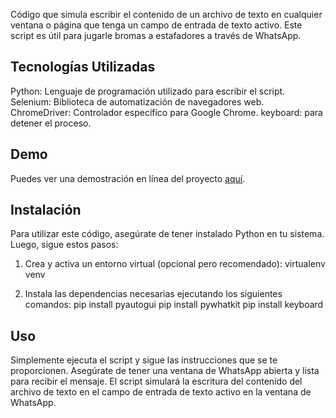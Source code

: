 Código que simula escribir el contenido de un archivo de texto en cualquier ventana o página que tenga un campo de entrada de texto activo. Este script es útil para jugarle bromas a estafadores a través de WhatsApp. 

## Tecnologías Utilizadas

Python: Lenguaje de programación utilizado para escribir el script.
Selenium: Biblioteca de automatización de navegadores web.
ChromeDriver: Controlador específico para Google Chrome.
keyboard: para detener el proceso.

## Demo

Puedes ver una demostración en línea del proyecto [aquí](#).

## Instalación
Para utilizar este código, asegúrate de tener instalado Python en tu sistema. Luego, sigue estos pasos:

1. Crea y activa un entorno virtual (opcional pero recomendado): virtualenv venv

2. Instala las dependencias necesarias ejecutando los siguientes comandos:
pip install pyautogui
pip install pywhatkit
pip install keyboard

## Uso

Simplemente ejecuta el script y sigue las instrucciones que se te proporcionen. Asegúrate de tener una ventana de WhatsApp abierta y lista para recibir el mensaje. El script simulará la escritura del contenido del archivo de texto en el campo de entrada de texto activo en la ventana de WhatsApp.


